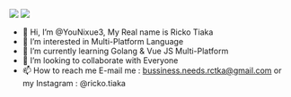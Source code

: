 ![](https://github-readme-stats.vercel.app/api?username=younixue3&show_icons=true&theme=transparent)
![](https://github-readme-stats.vercel.app/api/top-langs/?username=younixue3&layout=compact&card_width=495&show_icons=true&theme=transparent)

- 👋 Hi, I’m @YouNixue3, My Real name is Ricko Tiaka
- 👀 I’m interested in Multi-Platform Language
- 🌱 I’m currently learning Golang & Vue JS Multi-Platform
- 💞️ I’m looking to collaborate with Everyone
- 📫 How to reach me E-mail me : bussiness.needs.rctka@gmail.com or my Instagram : @ricko.tiaka

<!---
YouNixue3/YouNixue3 is a ✨ special ✨ repository because its `README.md` (this file) appears on your GitHub profile.
You can click the Preview link to take a look at your changes.
--->
